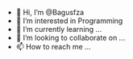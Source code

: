 - 👋 Hi, I’m @Bagusfza
- 👀 I’m interested in Programming
- 🌱 I’m currently learning ...
- 💞️ I’m looking to collaborate on ...
- 📫 How to reach me ...

<!---
Bagusfza/Bagusfza is a ✨ special ✨ repository because its `README.md` (this file) appears on your GitHub profile.
You can click the Preview link to take a look at your changes.
--->
